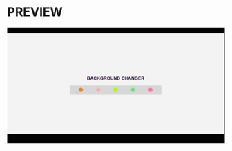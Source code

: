 # PREVIEW

![](https://github.com/developer-venish/Color-Switcher-Theme-using-HTML-CSS-JAVASCRIPT/blob/main/demo.gif)
